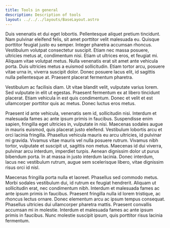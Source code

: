 ```yaml
---
title: Tools in general
description: Description of tools
layout: ../../../layouts/BaseLayout.astro
---
```


Duis venenatis et dui eget lobortis. Pellentesque aliquet pretium tincidunt. Nam pulvinar eleifend felis, sit amet porttitor velit malesuada eu. Quisque porttitor feugiat justo eu semper. Integer pharetra accumsan rhoncus. Vestibulum volutpat consectetur suscipit. Etiam nec massa posuere, ultricies metus at, condimentum nisi. Etiam ut ultrices eros, et feugiat mi. Aliquam vitae volutpat metus. Nulla venenatis erat sit amet ante vehicula porta. Duis ultricies metus a euismod sollicitudin. Etiam tortor arcu, posuere vitae urna in, viverra suscipit dolor. Donec posuere lacus elit, id sagittis nulla pellentesque at. Praesent placerat fermentum pharetra.

Vestibulum ac facilisis diam. Ut vitae blandit velit, vulputate varius lorem. Sed vulputate in elit ut egestas. Praesent fermentum ex at libero tincidunt placerat. Etiam vehicula in est quis condimentum. Donec et velit et est ullamcorper porttitor quis ac metus. Donec luctus eros metus.

Praesent id ante vehicula, venenatis sem id, sollicitudin nisi. Interdum et malesuada fames ac ante ipsum primis in faucibus. Suspendisse enim sapien, fringilla eget ultricies in, vulputate in nisi. Maecenas sodales augue in mauris euismod, quis placerat justo eleifend. Vestibulum lobortis arcu et orci lacinia fringilla. Phasellus vehicula mauris eu arcu ultricies, id pulvinar mi gravida. Vivamus vitae mauris vel nulla posuere rutrum. Vivamus nibh tortor, vulputate et suscipit ut, sagittis non metus. Maecenas id dui viverra, pulvinar arcu interdum, imperdiet turpis. Aenean dignissim dolor ut purus bibendum porta. In at massa in justo interdum lacinia. Donec interdum, lacus nec vestibulum rutrum, augue sem scelerisque libero, vitae dignissim risus orci id nisl.

Maecenas fringilla porta nulla et laoreet. Phasellus sed commodo metus. Morbi sodales vestibulum dui, id rutrum ex feugiat hendrerit. Aliquam ut sollicitudin erat, nec condimentum nibh. Interdum et malesuada fames ac ante ipsum primis in faucibus. Praesent fringilla nulla id lorem tristique, ac rhoncus lectus ornare. Donec elementum arcu ac ipsum tempus consequat. Phasellus ultricies dui ullamcorper pharetra mattis. Praesent convallis accumsan mi in molestie. Interdum et malesuada fames ac ante ipsum primis in faucibus. Nunc molestie suscipit ipsum, quis porttitor risus lacinia fermentum.